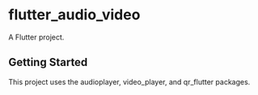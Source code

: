 # flutter_audio_video

A  Flutter project.

## Getting Started

This project uses the audioplayer, video_player, and qr_flutter packages.

